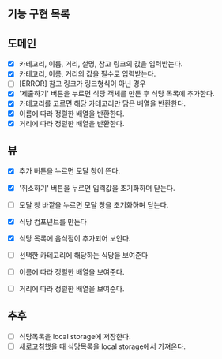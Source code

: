 ## 기능 구현 목록

## 도메인

- [x] 카테고리, 이름, 거리, 설명, 참고 링크의 값을 입력받는다.
- [x] 카테고리, 이름, 거리의 값을 필수로 입력받는다.
- [ ] [ERROR] 참고 링크가 링크형식이 아닌 경우
- [x] '제출하기' 버튼을 누르면 식당 객체를 만든 후 식당 목록에 추가한다.
- [x] 카테고리를 고르면 해당 카테고리만 담은 배열을 반환한다.
- [x] 이름에 따라 정렬한 배열을 반환한다.
- [x] 거리에 따라 정렬한 배열을 반환한다.

## 뷰

- [x] 추가 버튼을 누르면 모달 창이 뜬다.
- [x] '취소하기' 버튼을 누르면 입력값을 초기화하며 닫는다.
- [ ] 모달 창 바깥을 누르면 모달 창을 초기화하며 닫는다.

- [x] 식당 컴포넌트를 만든다
- [x] 식당 목록에 음식점이 추가되어 보인다.
- [ ] 선택한 카테고리에 해당하는 식당을 보여준다

- [ ] 이름에 따라 정렬한 배열을 보여준다.
- [ ] 거리에 따라 정렬한 배열을 보여준다.

## 추후

- [ ] 식당목록을 local storage에 저장한다.
- [ ] 새로고침했을 때 식당목록을 local storage에서 가져온다.

